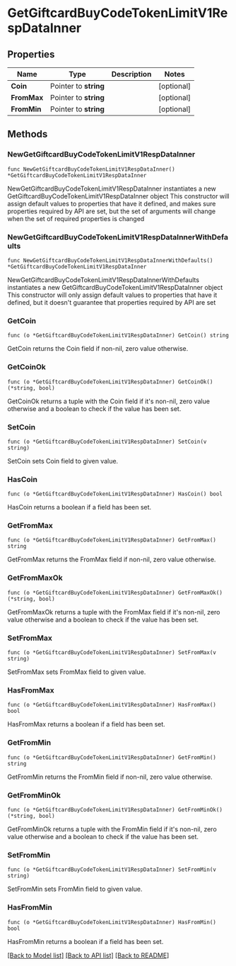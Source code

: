# GetGiftcardBuyCodeTokenLimitV1RespDataInner

## Properties

Name | Type | Description | Notes
------------ | ------------- | ------------- | -------------
**Coin** | Pointer to **string** |  | [optional] 
**FromMax** | Pointer to **string** |  | [optional] 
**FromMin** | Pointer to **string** |  | [optional] 

## Methods

### NewGetGiftcardBuyCodeTokenLimitV1RespDataInner

`func NewGetGiftcardBuyCodeTokenLimitV1RespDataInner() *GetGiftcardBuyCodeTokenLimitV1RespDataInner`

NewGetGiftcardBuyCodeTokenLimitV1RespDataInner instantiates a new GetGiftcardBuyCodeTokenLimitV1RespDataInner object
This constructor will assign default values to properties that have it defined,
and makes sure properties required by API are set, but the set of arguments
will change when the set of required properties is changed

### NewGetGiftcardBuyCodeTokenLimitV1RespDataInnerWithDefaults

`func NewGetGiftcardBuyCodeTokenLimitV1RespDataInnerWithDefaults() *GetGiftcardBuyCodeTokenLimitV1RespDataInner`

NewGetGiftcardBuyCodeTokenLimitV1RespDataInnerWithDefaults instantiates a new GetGiftcardBuyCodeTokenLimitV1RespDataInner object
This constructor will only assign default values to properties that have it defined,
but it doesn't guarantee that properties required by API are set

### GetCoin

`func (o *GetGiftcardBuyCodeTokenLimitV1RespDataInner) GetCoin() string`

GetCoin returns the Coin field if non-nil, zero value otherwise.

### GetCoinOk

`func (o *GetGiftcardBuyCodeTokenLimitV1RespDataInner) GetCoinOk() (*string, bool)`

GetCoinOk returns a tuple with the Coin field if it's non-nil, zero value otherwise
and a boolean to check if the value has been set.

### SetCoin

`func (o *GetGiftcardBuyCodeTokenLimitV1RespDataInner) SetCoin(v string)`

SetCoin sets Coin field to given value.

### HasCoin

`func (o *GetGiftcardBuyCodeTokenLimitV1RespDataInner) HasCoin() bool`

HasCoin returns a boolean if a field has been set.

### GetFromMax

`func (o *GetGiftcardBuyCodeTokenLimitV1RespDataInner) GetFromMax() string`

GetFromMax returns the FromMax field if non-nil, zero value otherwise.

### GetFromMaxOk

`func (o *GetGiftcardBuyCodeTokenLimitV1RespDataInner) GetFromMaxOk() (*string, bool)`

GetFromMaxOk returns a tuple with the FromMax field if it's non-nil, zero value otherwise
and a boolean to check if the value has been set.

### SetFromMax

`func (o *GetGiftcardBuyCodeTokenLimitV1RespDataInner) SetFromMax(v string)`

SetFromMax sets FromMax field to given value.

### HasFromMax

`func (o *GetGiftcardBuyCodeTokenLimitV1RespDataInner) HasFromMax() bool`

HasFromMax returns a boolean if a field has been set.

### GetFromMin

`func (o *GetGiftcardBuyCodeTokenLimitV1RespDataInner) GetFromMin() string`

GetFromMin returns the FromMin field if non-nil, zero value otherwise.

### GetFromMinOk

`func (o *GetGiftcardBuyCodeTokenLimitV1RespDataInner) GetFromMinOk() (*string, bool)`

GetFromMinOk returns a tuple with the FromMin field if it's non-nil, zero value otherwise
and a boolean to check if the value has been set.

### SetFromMin

`func (o *GetGiftcardBuyCodeTokenLimitV1RespDataInner) SetFromMin(v string)`

SetFromMin sets FromMin field to given value.

### HasFromMin

`func (o *GetGiftcardBuyCodeTokenLimitV1RespDataInner) HasFromMin() bool`

HasFromMin returns a boolean if a field has been set.


[[Back to Model list]](../README.md#documentation-for-models) [[Back to API list]](../README.md#documentation-for-api-endpoints) [[Back to README]](../README.md)


